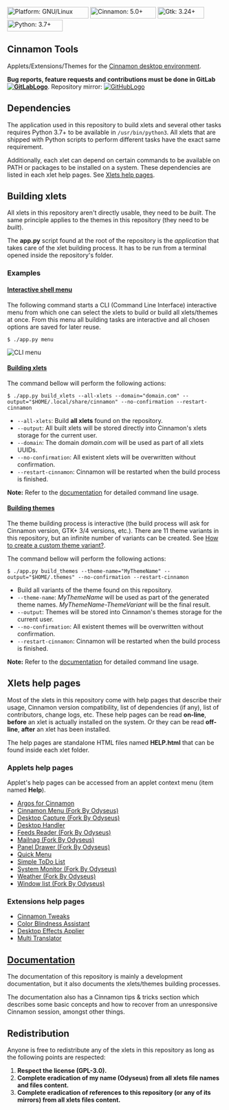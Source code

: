 <!-- NOTE: Using img tags to be able to set bigger badge sizes. -->
<img alt="Platform: GNU/Linux" src="https://odyseus.gitlab.io/cinnamon_tools_docs/_static/images/badge-platform.svg" width="189" height="27" /> <img alt="Cinnamon: 5.0+" src="https://odyseus.gitlab.io/cinnamon_tools_docs/_static/images/badge-cinnamon-version.svg" width="153" height="27" /> <img alt="Gtk: 3.24+" src="https://odyseus.gitlab.io/cinnamon_tools_docs/_static/images/badge-gtk-version.svg" width="108" height="27" /> <img alt="Python: 3.7+" src="https://odyseus.gitlab.io/cinnamon_tools_docs/_static/images/badge-python-version.svg" width="129" height="27" />

## Cinnamon Tools

Applets/Extensions/Themes for the [Cinnamon desktop environment](https://github.com/linuxmint/Cinnamon).

[GitLabLogo]: https://i.imgur.com/Z4XcUKe.png "GitLab"
[GitHubLogo]: https://i.imgur.com/J015ugC.png "GitHub"

**Bug reports, feature requests and contributions must be done in GitLab [![GitLabLogo][GitLabLogo]](https://gitlab.com/Odyseus/CinnamonTools)**. Repository mirror: [![GitHubLogo][GitHubLogo]](https://github.com/Odyseus/CinnamonTools )

## Dependencies

The application used in this repository to build xlets and several other tasks requires Python 3.7+ to be available in `/usr/bin/python3`. All xlets that are shipped with Python scripts to perform different tasks have the exact same requirement.

Additionally, each xlet can depend on certain commands to be available on PATH or packages to be installed on a system. These dependencies are listed in each xlet help pages. See [Xlets help pages](#xlets-help-pages).

## Building xlets

All xlets in this repository aren't directly usable, they need to be *built*. The same principle applies to the themes in this repository (they need to be *built*).

The **app.py** script found at the root of the repository is the *application* that takes care of the xlet building process. It has to be run from a terminal opened inside the repository's folder.

### Examples

#### [Interactive shell menu](https://odyseus.gitlab.io/cinnamon_tools_docs/includes/01-usage.html#app-py-menu)

The following command starts a CLI (Command Line Interface) interactive menu from which one can select the xlets to build or build all xlets/themes at once. From this menu all building tasks are interactive and all chosen options are saved for later reuse.

```shell
$ ./app.py menu
```

![CLI menu](https://odyseus.gitlab.io/cinnamon_tools_docs/_static/images/cli-menu.gif "CLI menu")

#### [Building xlets](https://odyseus.gitlab.io/cinnamon_tools_docs/includes/01-usage.html#app-py-build)

The command bellow will perform the following actions:

```shell
$ ./app.py build_xlets --all-xlets --domain="domain.com" --output="$HOME/.local/share/cinnamon" --no-confirmation --restart-cinnamon
```

- `--all-xlets`: Build **all xlets** found on the repository.
- `--output`: All built xlets will be stored directly into Cinnamon's xlets storage for the current user.
- `--domain`: The domain *domain.com* will be used as part of all xlets UUIDs.
- `--no-confirmation`: All existent xlets will be overwritten without confirmation.
- `--restart-cinnamon`: Cinnamon will be restarted when the build process is finished.

**Note:** Refer to the [documentation](#documentation) for detailed command line usage.

#### [Building themes](https://odyseus.gitlab.io/cinnamon_tools_docs/includes/01-usage.html#app-py-build-themes)

The theme building process is interactive (the build process will ask for Cinnamon version, GTK+ 3/4 versions, etc.). There are 11 theme variants in this repository, but an infinite number of variants can be created. See [How to create a custom theme variant?](https://odyseus.gitlab.io/cinnamon_tools_docs/includes/01-usage.html#how-to-create-custom-variant-reference).

The command bellow will perform the following actions:

```shell
$ ./app.py build_themes --theme-name="MyThemeName" --output="$HOME/.themes" --no-confirmation --restart-cinnamon
```

- Build all variants of the theme found on this repository.
- `--theme-name`: *MyThemeName* will be used as part of the generated theme names. *MyThemeName-ThemeVariant* will be the final result.
- `--output`: Themes will be stored into Cinnamon's themes storage for the current user.
- `--no-confirmation`: All existent themes will be overwritten without confirmation.
- `--restart-cinnamon`: Cinnamon will be restarted when the build process is finished.

**Note:** Refer to the [documentation](#documentation) for detailed command line usage.

## Xlets help pages

Most of the xlets in this repository come with help pages that describe their usage, Cinnamon version compatibility, list of dependencies (if any), list of contributors, change logs, etc. These help pages can be read **on-line**, **before** an xlet is actually installed on the system. Or they can be read **off-line**, **after** an xlet has been installed.

The help pages are standalone HTML files named **HELP.html** that can be found inside each xlet folder.

### Applets help pages

Applet's help pages can be accessed from an applet context menu (item named **Help**).

- [Argos for Cinnamon](https://odyseus.gitlab.io/cinnamon_tools_docs/_static/xlets_help_pages/ArgosForCinnamon/index.html)
- [Cinnamon Menu (Fork By Odyseus)](https://odyseus.gitlab.io/cinnamon_tools_docs/_static/xlets_help_pages/CinnamonMenuForkByOdyseus/index.html)
- [Desktop Capture (Fork By Odyseus)](https://odyseus.gitlab.io/cinnamon_tools_docs/_static/xlets_help_pages/DesktopCaptureForkByOdyseus/index.html)
- [Desktop Handler](https://odyseus.gitlab.io/cinnamon_tools_docs/_static/xlets_help_pages/DesktopHandler/index.html)
- [Feeds Reader (Fork By Odyseus)](https://odyseus.gitlab.io/cinnamon_tools_docs/_static/xlets_help_pages/FeedsByJonbrettForkByOdyseus/index.html)
- [Mailnag (Fork By Odyseus)](https://odyseus.gitlab.io/cinnamon_tools_docs/_static/xlets_help_pages/MailnagAppletForkByOdyseus/index.html)
- [Panel Drawer (Fork By Odyseus)](https://odyseus.gitlab.io/cinnamon_tools_docs/_static/xlets_help_pages/PanelDrawerForkByOdyseus/index.html)
- [Quick Menu](https://odyseus.gitlab.io/cinnamon_tools_docs/_static/xlets_help_pages/QuickMenu/index.html)
- [Simple ToDo List](https://odyseus.gitlab.io/cinnamon_tools_docs/_static/xlets_help_pages/SimpleToDoList/index.html)
- [System Monitor (Fork By Odyseus)](https://odyseus.gitlab.io/cinnamon_tools_docs/_static/xlets_help_pages/SystemMonitorByOrcusForkByOdyseus/index.html)
- [Weather (Fork By Odyseus)](https://odyseus.gitlab.io/cinnamon_tools_docs/_static/xlets_help_pages/WeatherAppletForkByOdyseus/index.html)
- [Window list (Fork By Odyseus)](https://odyseus.gitlab.io/cinnamon_tools_docs/_static/xlets_help_pages/WindowListForkByOdyseus/index.html)

### Extensions help pages

- [Cinnamon Tweaks](https://odyseus.gitlab.io/cinnamon_tools_docs/_static/xlets_help_pages/CinnamonTweaks/index.html)
- [Color Blindness Assistant](https://odyseus.gitlab.io/cinnamon_tools_docs/_static/xlets_help_pages/ColorBlindnessAssistant/index.html)
- [Desktop Effects Applier](https://odyseus.gitlab.io/cinnamon_tools_docs/_static/xlets_help_pages/DesktopEffectsApplierExtension/index.html)
- [Multi Translator](https://odyseus.gitlab.io/cinnamon_tools_docs/_static/xlets_help_pages/MultiTranslatorExtension/index.html)

## [Documentation](https://odyseus.gitlab.io/cinnamon_tools_docs)

The documentation of this repository is mainly a development documentation, but it also documents the xlets/themes building processes.

The documentation also has a Cinnamon tips & tricks section which describes some basic concepts and how to recover from an unresponsive Cinnamon session, amongst other things.

## Redistribution

Anyone is free to redistribute any of the xlets in this repository as long as the following points are respected:

1. **Respect the license (GPL-3.0).**
2. **Complete eradication of my name (Odyseus) from all xlets file names and files content.**
3. **Complete eradication of references to this repository (or any of its mirrors) from all xlets files content.**
